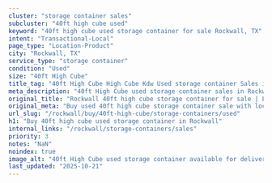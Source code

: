 ```yaml
---
cluster: "storage container sales"
subcluster: "40ft high cube used"
keyword: "40ft high cube used storage container for sale Rockwall, TX"
intent: "Transactional-Local"
page_type: "Location-Product"
city: "Rockwall, TX"
service_type: "storage container"
condition: "Used"
size: "40ft High Cube"
title_tag: "40ft High Cube High Cube Kdw Used storage container Sales in Rockwall | LC Container"
meta_description: "40ft High Cube used storage container sales in Rockwall. High cube containers with extra height. Fast delivery, competitive pricing. Serving storage containers area. Quote ID: BAQ. Call (214) 524-4168 for your free quote today."
original_title: "Rockwall 40ft high cube storage container for sale | LC"
original_meta: "Buy used 40ft high cube storage container sale with local delivery in Rockwall, TX. LC Container — local Since 2003. Request a fast quote today."
url_slug: "/rockwall/buy/40ft-high-cube/storage-containers/used"
h1: "Buy 40ft high cube used storage container in Rockwall"
internal_links: "/rockwall/storage-containers/sales"
priority: 3
notes: "NaN"
noindex: true
image_alt: "40ft High Cube used storage container available for delivery in Rockwall"
last_updated: "2025-10-21"
---
```


<!-- TODO: Add unique city/inventory copy, images, and internal links here. -->
